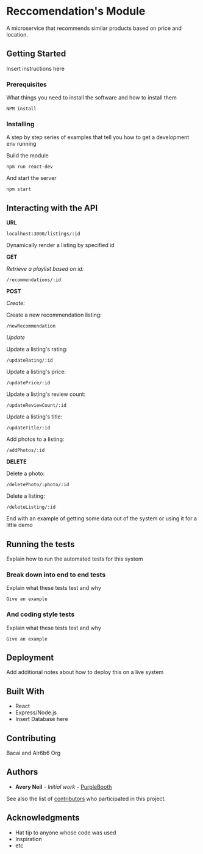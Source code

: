 # Reccomendation's Module

A microservice that recommends similar products based on price and location. 

## Getting Started

Insert instructions here

### Prerequisites

What things you need to install the software and how to install them

```
NPM install
```

### Installing

A step by step series of examples that tell you how to get a development env running

Build the module

```
npm run react-dev
```

And start the server

```
npm start
```


## Interacting with the API

**URL**
```
localhost:3000/listings/:id 
```

Dynamically render a listing by specified id

**GET**

*Retrieve a playlist based on id:*

```
/recommendations/:id
```


**POST**

*Create:*

Create a new recommendation listing:

```
/newRecommendation 
```

*Update*

Update a listing's rating:
```
/updateRating/:id
```

Update a listing's price:
```
/updatePrice/:id
```

Update a listing's review count:
```
/updateReviewCount/:id
```

Update a listing's title:
```
/updateTitle/:id
```

Add photos to a listing:
```
/addPhotos/:id
```

**DELETE**

Delete a photo:

```
/deletePhoto/:photo/:id
```

Delete a listing:
```
/deleteListing/:id
```


End with an example of getting some data out of the system or using it for a little demo

## Running the tests

Explain how to run the automated tests for this system

### Break down into end to end tests

Explain what these tests test and why

```
Give an example
```

### And coding style tests

Explain what these tests test and why

```
Give an example
```

## Deployment

Add additional notes about how to deploy this on a live system

## Built With

* React
* Express/Node.js
* Insert Database here

## Contributing

Bacai and Air6b6 Org

## Authors

* **Avery Neil** - *Initial work* - [PurpleBooth](https://github.com/PurpleBooth)

See also the list of [contributors](https://github.com/your/project/contributors) who participated in this project.


## Acknowledgments

* Hat tip to anyone whose code was used
* Inspiration
* etc
